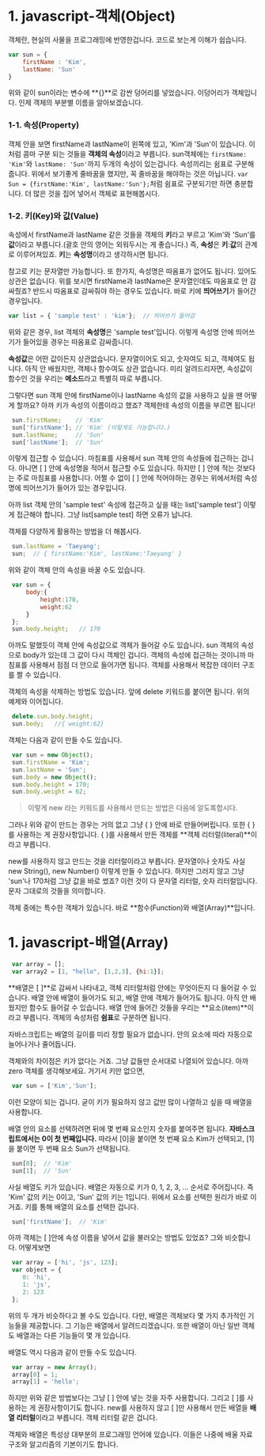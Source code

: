 # 1. javascript-객체(Object)

 객체란, 현실의 사물을 프로그래밍에 반영한겁니다. 코드로 보는게 이해가 쉽습니다.

 ```js
 var sun = {
     firstName : 'Kim',
     lastName: 'Sun'
 }
 ``` 
 위와 같이 sun이라는 변수에 **{}**로 감싼 덩어리를 넣었습니다. 이덩어리가 객체입니다. 인제 객체의 부분별 이름을 알아보겠습니다.

### 1-1. 속성(Property)
 
 객체 안을 보면 firstName과 lastName이 왼쪽에 있고,
 'Kim'과 'Sun'이 있습니다. 이처럼 콤마 구분 되는 것들을 **객체의 속성**이라고 부릅니다.
 sun객체에는 `firstName: 'Kim'`와 `lastName: 'Sun'`까지 두개의 속성이 있는겁니다. 
 속성끼리는 쉼표로 구분해줍니다. 위에서 보기좋게 줄바꿈을 했지만, 꼭 줄바꿈을 해야하는 것은 아닙니다.
 `var Sun = {firstName:'Kim', lastName:'Sun'};`처럼 쉼표로 구분되기만 하면 충분합니다.
 더 많은 것을 집어 넣어서 객체로 표현해봅시다. 

### 1-2. 키(Key)와 값(Value)

 속성에서 firstName과 lastName 같은 것들을 객체의 **키**라고 부르고 'Kim'와 'Sun'를 **값**이라고 부릅니다.(괄호 안의 영어는 외워두시는 게 좋습니다.) 즉, **속성**은 **키**:**값**의 관계로 이루어져있죠. **키**는 **속성명**이라고 생각하시면 됩니다.

 참고로 키는 문자열만 가능합니다. 또 한가지, 속성명은 따옴표가 없어도 됩니다. 있어도 상관은 없습니다. 위를 보시면 firstName과 lastName은 문자열인데도 따옴표로 안 감싸줬죠? 반드시 따옴표로 감싸줘야 하는 경우도 있습니다. 바로 키에 **띄어쓰기**가 들어간 경우입니다.

 ```js
 var list = { 'sample test' : 'kim'};  // 띄어쓰기 들어감 
 ``` 
 위와 같은 경우, list 객체의 **속성명**은 'sample test'입니다. 이렇게 속성명 안에 띄어쓰기가 들어있을 경우는 따옴표로 감싸줍니다.

 **속성값**은 어떤 값이든지 상관없습니다. 문자열이어도 되고, 숫자여도 되고, 객체여도 됩니다. 아직 안 배웠지만, 객체나 함수여도 상관 없습니다. 미리 알려드리자면, 속성값이 함수인 것을 우리는 **메소드**라고 특별히 따로 부릅니다.

 그렇다면 sun 객체 안에 firstName이나 lastName 속성의 값을 사용하고 싶을 땐 어떻게 할까요? 아까 키가 속성의 이름이라고 했죠? 객체한테 속성의 이름을 부르면 됩니다!

```js
 sun.firstName;    // 'Kim'
 sun['firstName']; // 'Kim' (이렇게도 가능합니다.)
 sun.lastName;     // 'Sun'
 sun['lastName'];  // 'Sun'
```

이렇게 접근할 수 있습니다. 마침표를 사용해서 sun 객체 안의 속성들에 접근하는 겁니다. 아니면 [ ] 안에 속성명을 적어서 접근할 수도 있습니다. 하지만 [ ] 안에 적는 것보다는 주로 마침표를 사용합니다. 어쩔 수 없이 [ ] 안에 적어야하는 경우는 위에서처럼 속성명에 띄어쓰기가 들어가 있는 경우입니다. 

아까 list 객체 안의 'sample test' 속성에 접근하고 싶을 때는 list['sample test'] 이렇게 접근해야 합니다. 그냥 list[sample test] 하면 오류가 납니다.

객체를 다양하게 활용하는 방법을 더 해봅시다.

```js
 sun.lastName = 'Taeyang';
 sun;  // { firstName:'Kim', lastName:'Taeyang' }
```
위와 같이 객체 안의 속성을 바꿀 수도 있습니다.


```js
 var sun = {
     body:{
         height:170,
         weight:62
     }
 };
 sun.body.height;   // 170
```
아까도 말했듯이 객체 안에 속성값으로 객체가 들어갈 수도 있습니다. sun 객체의 속성으로 body가 있는데 그 값이 다시 객체인 겁니다. 객체의 속성에 접근하는 것이니까 마침표를 사용해서 점점 더 안으로 들어가면 됩니다. 객체를 사용해서 복잡한 데이터 구조를 짤 수 있습니다.

객체의 속성을 삭제하는 방법도 있습니다. 앞에 delete 키워드를 붙이면 됩니다. 위의 예제와 이어집니다.

```js
 delete.sun.body.height;
 sun.body;   //{ weight:62}
```

객체는 다음과 같이 만들 수도 있습니다.

```js
 var sun = new Object();
 sun.firstName = 'Kim';
 sun.lastName = 'Sun';
 sun.body = new Object();
 sun.body.height = 170;
 sun.body.weight = 62;
```
> 이렇게 new 라는 키워드를 사용해서 만드는 방법은 다음에 알도록합시다.

그러나 위와 같이 만드는 경우는 거의 없고 그냥 { } 안에 바로 만들어버립니다. 또한 { }를 사용하는 게 권장사항입니다. { }를 사용해서 만든 객체를 **객체 리터럴(literal)**이라고 부릅니다.

new를 사용하지 않고 만드는 것을 리터럴이라고 부릅니다. 문자열이나 숫자도 사실 new String(), new Number() 이렇게 만들 수 있습니다. 
하지만 그러지 않고 그냥 'sun'나 170처럼 그냥 값을 바로 썼죠? 
이런 것이 다 문자열 리터럴, 숫자 리터럴입니다. 문자 그대로의 것들을 의미합니다.

객체 중에는 특수한 객체가 있습니다. 바로 **함수(Function)와 배열(Array)**입니다.


# 1. javascript-배열(Array)

```js
 var array = [];
 var array2 = [1, "hello", [1,2,3], {hi:1}];
```

**배열은 [ ]**로 감싸서 나타내고, 객체 리터럴처럼 안에는 무엇이든지 다 들어갈 수 있습니다. 배열 안에 배열이 들어가도 되고, 배열 안에 객체가 들어가도 됩니다. 아직 안 배웠지만 함수도 들어갈 수 있습니다. 배열 안에 들어간 것들을 우리는 **요소(item)**이라고 부릅니다. 객체의 속성처럼 **쉼표**로 구분하면 됩니다.

자바스크립트는 배열의 길이를 미리 정할 필요가 없습니다. 안의 요소에 따라 자동으로 늘어나거나 줄어듭니다.

객체와의 차이점은 키가 없다는 거죠. 그냥 값들만 순서대로 나열되어 있습니다. 아까 zero 객체를 생각해보세요. 거기서 키만 없으면,
```js
 var sun = ['Kim','Sun'];
```
이런 모양이 되는 겁니다. 굳이 키가 필요하지 않고 값만 많이 나열하고 싶을 때 배열을 사용합니다. 

배열 안의 요소를 선택하려면 뒤에 몇 번째 요소인지 숫자를 붙여주면 됩니다. 
**자바스크립트에서는 0이 첫 번째입니다.**
따라서 [0]을 붙이면 첫 번째 요소 Kim가 선택되고, [1]을 붙이면 두 번째 요소 Sun가 선택됩니다.

```js
 sun[0];  // 'Kim'
 sun[1];  // 'Sun'
```

사실 배열도 키가 있습니다. 배열은 자동으로 키가 0, 1, 2, 3, ... 순서로 주어집니다. 즉 'Kim' 값의 키는 0이고, 'Sun' 값의 키는 1입니다. 위에서 요소를 선택한 원리가 바로 이거죠. 키를 통해 배열의 요소를 선택한 겁니다.

```js
 sun['firstName'];  // 'Kim'
```
아까 객체는 [ ]안에 속성 이름을 넣어서 값을 불러오는 방법도 있었죠? 그와 비슷합니다. 어떻게보면

```js
 var array = ['hi', 'js', 123];
 var object = {
    0: 'hi',
    1: 'js',
    2: 123
 };
```

위의 두 개가 비슷하다고 볼 수도 있습니다. 다만, 배열은 객체보다 몇 가지 추가적인 기능들을 제공합니다. 그 기능은 배열에서 알려드리겠습니다. 또한 배열이 아닌 일반 객체도 배열과는 다른 기능들이 몇 개 있습니다.

배열도 역시 다음과 같이 만들 수도 있습니다.

```js
 var array = new Array();
 array[0] = 1;
 array[1] = 'hello';
```

하지만 위와 같은 방법보다는 그냥 [ ] 안에 넣는 것을 자주 사용합니다. 그리고 [ ]를 사용하는 게 권장사항이기도 합니다. 
new를 사용하지 않고 [ ]만 사용해서 만든 배열을 **배열 리터럴**이라고 부릅니다. 객체 리터럴 같은 겁니다.

객체와 배열은 특성상 대부분의 프로그래밍 언어에 있습니다. 이들은 나중에 배울 자료구조와 알고리즘의 기본이기도 합니다. 